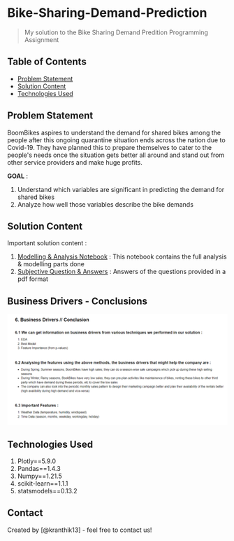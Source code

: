 # Bike-Sharing-Demand-Prediction
> My solution to the Bike Sharing Demand Predition Programming Assignment


## Table of Contents
* [Problem Statement](#problem-statement)
* [Solution Content](#solution-content)
* [Technologies Used](#technologies-used)

<!-- You can include any other section that is pertinent to your problem -->

## Problem Statement

BoomBikes aspires to understand the demand for shared bikes among the people after this ongoing quarantine situation ends across the nation due to 
Covid-19. They have planned this to prepare themselves to cater to the people's needs once the situation gets better all around and stand out from other
service providers and make huge profits.

**GOAL** :
1. Understand which variables are significant in predicting the demand for shared bikes
2. Analyze how well those variables describe the bike demands

## Solution Content

Important solution content : 

1. [Modelling & Analysis Notebook](Bike-Sharing_Demand_Prediction.ipynb) : This notebook contains the full analysis & modelling parts done 
2. [Subjective Question & Answers](Subjective-Question-Answers.pdf) : Answers of the questions provided in a pdf format


## Business Drivers - Conclusions
![Business Drivers](business_drivers.png "Business Drivers")


## Technologies Used
1. Plotly==5.9.0
2. Pandas==1.4.3
3. Numpy==1.21.5
4. scikit-learn==1.1.1
5. statsmodels==0.13.2


## Contact
Created by [@kranthik13] - feel free to contact us!

